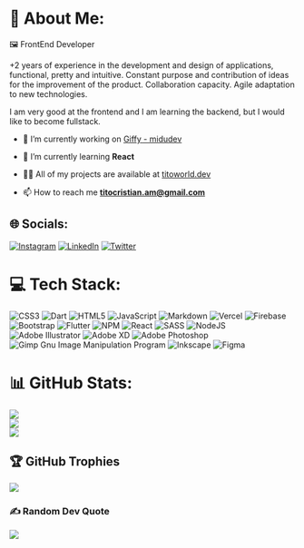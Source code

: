 # 💫 About Me:

🖼️ FrontEnd Developer

+2 years of experience in the development and design of applications, functional,
pretty and intuitive. Constant purpose and contribution of ideas for the improvement of the
product. Collaboration capacity. Agile adaptation to new technologies.

I am very good at the frontend and I am learning the backend, but I would like to become fullstack.

- 🔭 I’m currently working on [Giffy - midudev](https://github.com/titoworlddev/curso-react-midudev-giffy)

- 🌱 I’m currently learning **React**

- 👨‍💻 All of my projects are available at [titoworld.dev](https://titoworld.dev)

- 📫 How to reach me **titocristian.am@gmail.com**

## 🌐 Socials:

[![Instagram](https://img.shields.io/badge/Instagram-%23E4405F.svg?logo=Instagram&logoColor=white)](https://instagram.com/cristian_am91) [![LinkedIn](https://img.shields.io/badge/LinkedIn-%230077B5.svg?logo=linkedin&logoColor=white)](https://linkedin.com/in/https://www.linkedin.com/in/cristian-arias-mejuto/) [![Twitter](https://img.shields.io/badge/Twitter-%231DA1F2.svg?logo=Twitter&logoColor=white)](https://twitter.com/cristian_am91)

# 💻 Tech Stack:

![CSS3](https://img.shields.io/badge/css3-%231572B6.svg?&logo=css3&logoColor=white) ![Dart](https://img.shields.io/badge/dart-%230175C2.svg?&logo=dart&logoColor=white) ![HTML5](https://img.shields.io/badge/html5-%23E34F26.svg?&logo=html5&logoColor=white) ![JavaScript](https://img.shields.io/badge/javascript-%23323330.svg?&logo=javascript&logoColor=%23F7DF1E) ![Markdown](https://img.shields.io/badge/markdown-%23000000.svg?&logo=markdown&logoColor=white) ![Vercel](https://img.shields.io/badge/vercel-%23000000.svg?&logo=vercel&logoColor=white) ![Firebase](https://img.shields.io/badge/firebase-%23039BE5.svg?&logo=firebase) ![Bootstrap](https://img.shields.io/badge/bootstrap-%23563D7C.svg?&logo=bootstrap&logoColor=white) ![Flutter](https://img.shields.io/badge/Flutter-%2302569B.svg?&logo=Flutter&logoColor=white) ![NPM](https://img.shields.io/badge/NPM-%23000000.svg?&logo=npm&logoColor=white) ![React](https://img.shields.io/badge/react-%2320232a.svg?&logo=react&logoColor=%2361DAFB) ![SASS](https://img.shields.io/badge/SASS-hotpink.svg?&logo=SASS&logoColor=white) ![NodeJS](https://img.shields.io/badge/node.js-6DA55F?&logo=node.js&logoColor=white) ![Adobe Illustrator](https://img.shields.io/badge/adobeillustrator-%23FF9A00.svg?&logo=adobeillustrator&logoColor=white) ![Adobe XD](https://img.shields.io/badge/Adobe%20XD-470137?&logo=Adobe%20XD&logoColor=#FF61F6) ![Adobe Photoshop](https://img.shields.io/badge/adobephotoshop-%2331A8FF.svg?&logo=adobephotoshop&logoColor=white) ![Gimp Gnu Image Manipulation Program](https://img.shields.io/badge/Gimp-657D8B?&logo=gimp&logoColor=FFFFFF) ![Inkscape](https://img.shields.io/badge/Inkscape-e0e0e0?&logo=inkscape&logoColor=080A13) ![Figma](https://img.shields.io/badge/figma-%23F24E1E.svg?&logo=figma&logoColor=white)

# 📊 GitHub Stats:

![](https://github-readme-stats.vercel.app/api?username=titoworlddev&theme=tokyonight&hide_border=true&include_all_commits=true&count_private=true)<br/>
![](https://github-readme-streak-stats.herokuapp.com/?user=titoworlddev&theme=tokyonight&hide_border=true)<br/>
![](https://github-readme-stats.vercel.app/api/top-langs/?username=titoworlddev&theme=tokyonight&hide_border=true&include_all_commits=true&count_private=true&layout=compact)

## 🏆 GitHub Trophies

![](https://github-profile-trophy.vercel.app/?username=titoworlddev&theme=tokyonight&no-frame=true&no-bg=false&margin-w=4)

### ✍️ Random Dev Quote

![](https://quotes-github-readme.vercel.app/api?type=horizontal&theme=tokyonight)

<!-- Proudly created with GPRM ( https://gprm.itsvg.in ) -->
